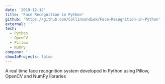 ```yaml
---
date: '2019-12-12'
title: 'Face Recognition in Python'
github: 'https://github.com/Collinsondiek/Face-Recognition-in-Python'
external: ''
tech:
  - Python
  - OpenCV
  - Pillow
  - NumPy
company: ''
showInProjects: false
---
```


A real time face recognition system developed in Python using Pillow, OpenCV and NumPy libraries
